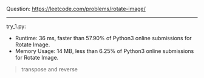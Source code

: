 Question: https://leetcode.com/problems/rotate-image/

---

try_1.py:
* Runtime: 36 ms, faster than 57.90% of Python3 online submissions for Rotate Image.
* Memory Usage: 14 MB, less than 6.25% of Python3 online submissions for Rotate Image.

> transpose and reverse
